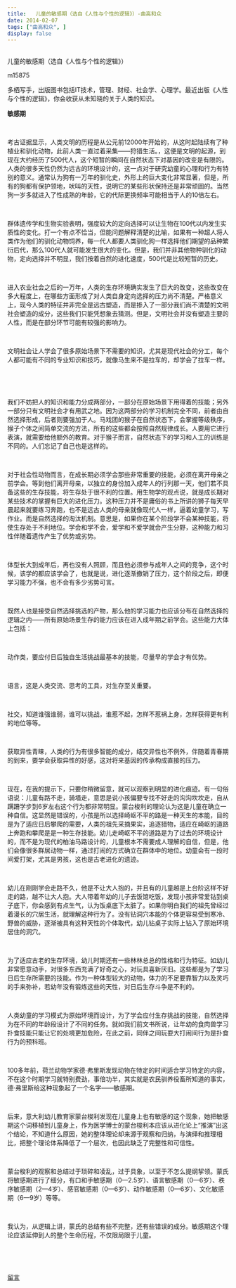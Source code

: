 ```yaml
---
title:   儿童的敏感期（选自《人性与个性的逻辑》）-曲高和众
date: 2014-02-07
tags: ["曲高和众", ]
display: false
---
```



## 



儿童的敏感期（选自《人性与个性的逻辑》）




m15875




多栖写手，出版图书包括IT技术，管理、财经、社会学、心理学。最近出版《人性与个性的逻辑》，你会收获从未知晓的关于人类的知识。


**敏感期**

&nbsp;

考古证据显示，人类文明的历程是从公元前12000年开始的，从这时起陆续有了种植业和驯化动物，此前人类一直过着采集——狩猎生活。，这便是文明的起源，到现在大约经历了500代人，这个短暂的瞬间在自然状态下对基因的改变是有限的。人类的很多天性仍然为远古的环境设计的，这一点对于研究幼童的心理和行为有特别的意义。通常认为狗有一万年的驯化史，外形上的巨大变化非常显著，但是，所有的狗都有保护领地，吠叫的天性，说明它的某些形状保持还是非常顽固的。当然狗一岁多就进入了性成熟的年龄，它的代际更换频率可能相当于人的10倍左右。

&nbsp;

群体遗传学和生物实验表明，强度较大的定向选择可以让生物在100代以内发生实质性的变化。打一个有点不恰当，但能问题解释清楚的比喻，如果有一种超人将人类作为他们的驯化动物饲养，每一代人都要人类驯化狗一样选择他们期望的品种繁衍后代，那么100代人就可能发生很大的变化。但是，我们并非其他物种驯化的动物，定向选择并不明显，我们按着自然的进化速度，500代是比较短暂的历史。

&nbsp;

进入农业社会之后的一万年，人类的生存环境确实发生了巨大的改变，这些改变在多大程度上，在哪些方面形成了对人类自身定向选择的压力尚不清楚。严格意义上，现今人类的特征并非完全是远古塑造，而是掺入了一部分我们尚不清楚的文明社会塑造的成分，这些我们只能凭想象去猜测。但是，文明社会并没有塑造主要的人性，而是在部分环节可能有较强的影响力。

&nbsp;

文明社会让人学会了很多原始场景下不需要的知识，尤其是现代社会的分工，每个人都可能有不同的专业知识和技巧，就像马生来不是拉车的，却学会了拉车一样。

&nbsp;

&nbsp;

我们不妨把人的知识和能力分成两部分，一部分在原始场景下用得着的技能；另外一部分只有文明社会才有用武之地。因为这两部分的学习机制完全不同，前者由自然选择形成，后者则要强加于人。马戏团的猴子在自然状态下，会掌握等级秩序，猴子个体之间简单交流的方法，所有的这些都会按照自然规律成长。人要用它进行表演，就需要给他额外的教育。对于猴子而言，自然状态下的学习和人工的训练是不同的。人们忘记了自己也是这样的。

&nbsp;

对于社会性动物而言，在成长期必须学会那些非常重要的技能，必须在离开母亲之前学会。等到他们离开母亲，以独立的身份加入成年人的行列那一天，他们若不具备这些的生存技能，将生存处于很不利的位置。用生物学的观点说，就是成长期对某些技术的掌握有巨大的进化压力。这种压力并不是庸俗的书上所讲的狮子每天早晨起来就要练习奔跑，也不是远古人类的母亲就像现代人一样，逼着幼童学习，写作业。而是自然选择的淘汰机制。意思是，如果你在某个阶段学不会某种技能，将使生存处于不利地位。学会和学不会，爱学和不爱学就会产生分野，这种能力和习性伴随着遗传产生了优势或劣势。

&nbsp;

体型长大到成年后，再也没有人照顾，而且他必须参与成年人之间的竞争，这个时候，该学的都应该学会了，也就是说，进化逐渐撤销了压力，这个阶段之后，即便学习能力不强，也不会有多少劣势可言。

&nbsp;

既然人也是接受自然选择挑选的产物，那么他的学习能力也应该分布在自然选择的逻辑之内——所有原始场景生存的能力应该在进入成年期之前学会。这些能力大体上包括：

&nbsp;

动作类，要应付日后独自生活挑战最基本的技能，尽量早的学会才有优势。

&nbsp;

语言，这是人类交流、思考的工具，对生存至关重要。

&nbsp;

社交，知道谁强谁弱，谁可以挑战，谁惹不起，怎样不惹祸上身，怎样获得更有利的地位等等。

&nbsp;

获取异性青睐，人类的行为有很多智能的成分，结交异性也不例外，伴随着青春期的到来，要学会获取异性的好感，这对将来基因的传承构成直接的压力。

&nbsp;

现在，在我的提示下，只要你稍微留意，就可以观察到明显的进化痕迹。有一句俗语说：儿童有路不走，骑墙走，意思是说小孩偏要专找不好走的沟沟坎坎走，自从蹒跚学步到6岁左右这个行为都非常明显。蒙台梭利的理论认为这是儿童在确立一种自信。这显然是错误的，小孩是所以选择崎岖不平的路是一种天生的本能，目的是为了适应日后攀爬的需要，人类的祖先采摘果实，追逐猎物，适应在崎岖的道路上奔跑和攀爬是是一种生存技能。幼儿走崎岖不平的道路是为了过去的环境设计的，而不是为现代的柏油马路设计的，儿童根本不需要成人理解的自信，但是，他们会像很多群居动物一样，通过打闹的方式确立在群体中的地位。幼童会有一段时间爱打架，尤其是男孩，这也是古老进化的遗迹。

&nbsp;

幼儿在刚刚学会走路不久，他是不让大人抱的，并且有的儿童越是上台阶这样不好走的路，越不让大人抱。大人带着年幼的儿子去饭馆吃饭，发现小孩非常爱钻到桌子底下，你会感到有点生气，认为饭桌底下太脏了。如果你明白我们的祖先曾经过着漫长的穴居生活，就理解这种行为了。没有钻洞穴本能的个体更容易受到寒冷、野兽的威胁，逐渐被具有这种天性的个体取代，幼儿钻桌子实际上钻入了原始环境居住的洞穴。

&nbsp;

为了适应古老的生存环境，幼儿时期还有一些林林总总的性格和行为特征。如幼儿非常愿意动手，对很多东西充满了好奇之心，对玩具喜新厌旧。这些都是为了学习日后生存所需要的技能。作为一种体型较大的动物，体力的不足要靠智力以及灵巧的手来弥补，若幼年没有锻炼这些的天性，对日后生存斗争是不利的。

&nbsp;

人类幼童的学习模式为原始环境而设计，为了学会应付生存挑战的技能，自然选择为在不同的年龄段设计了不同的任务。就如我们前文书所说，让年幼的食肉兽学习扑食技能只能让它的处境更加危险，在此之前，同伴之间玩耍大打闹间行为是扑食行为的预科班。

&nbsp;

100多年前，荷兰动物学家德·弗里斯发现动物在特定的时间适合学习特定的内容，不在这个时期学习就特别费劲，事倍功半，其实就是农民驯养役畜所知道的事实，德·弗里斯给这种现象起了一个名字——敏感期。

&nbsp;

后来，意大利幼儿教育家蒙台梭利发现在儿童身上也有敏感的这个现象，她把敏感期这个词移植到儿童身上，作为医学博士的蒙台梭利本应该从进化论上“推演”出这个结论，不知道什么原因，她的整体理论却来源于观察和归纳，与演绎和推理相比，把整个理论体系降低了一个层次，也因此缺乏了完整性和可信性。

&nbsp;

蒙台梭利的观察和总结过于琐碎和凌乱，过于具象，以至于不怎么提纲挈领。蒙氏将敏感期进行了细分，有口和手敏感期（0—2.5岁）、语言敏感期（0—6岁）、秩序敏感期（2—4岁）、感官敏感期（0—6岁）、动作敏感期（0—6岁）、文化敏感期（6—9岁）等等。

&nbsp;

我认为，从逻辑上讲，蒙氏的总结有些不完整，还有些错误的成分。敏感期这个理论应该延伸到人的整个生命历程，不仅限局限于儿童。

&nbsp;

&nbsp;











[留言](javascript:;)